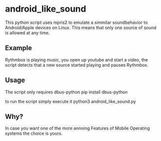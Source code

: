 # android_like_sound
This python script uses mpris2 to emulate a simmilar soundbehavior to Android/Apple devices on Linux.
This means that only one source of sound is allowed at any time.
## Example
Rythmbox is playing music, you open up youtube and start a video, the script detects that a new source started playing and pauses Rythmbox.

## Usage
The script only requires dbus-python
pip install dbus-python

to run the script simply execute it
python3 android_like_sound.py

## Why?
In case you want one of the more annoing Features of Mobile Operating systems the choice is yours.
